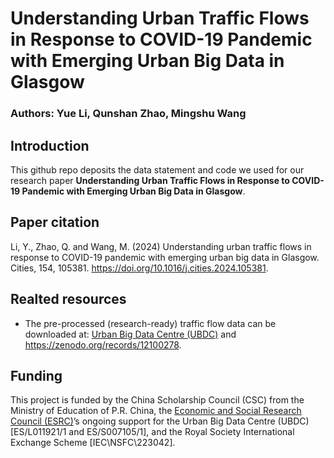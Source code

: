 # Understanding Urban Traffic Flows in Response to COVID-19 Pandemic with Emerging Urban Big Data in Glasgow

### Authors: Yue Li, Qunshan Zhao, Mingshu Wang

## Introduction

This github repo deposits the data statement and code we used for our research paper **Understanding Urban Traffic Flows in Response to COVID-19 Pandemic with Emerging Urban Big Data in Glasgow**. 

## Paper citation

Li, Y., Zhao, Q. and Wang, M. (2024) Understanding urban traffic flows in response to COVID-19 pandemic with emerging urban big data in Glasgow. Cities, 154, 105381. https://doi.org/10.1016/j.cities.2024.105381.

## Realted resources

  * The pre-processed (research-ready) traffic flow data can be downloaded at: [Urban Big Data Centre (UBDC)](https://data.ubdc.ac.uk/datasets/high-resolution-traffic-flow-data-from-the-urban-traffic-control-system-in-glasgow) and <https://zenodo.org/records/12100278>.
    
## Funding 

This project is funded by the China Scholarship Council (CSC) from the Ministry of Education of P.R. China, the [Economic and Social Research Council (ESRC)](https://www.ukri.org/councils/esrc/)’s ongoing support for the Urban Big Data Centre (UBDC) [ES/L011921/1 and ES/S007105/1], and the Royal Society International Exchange Scheme [IEC\NSFC\223042].


